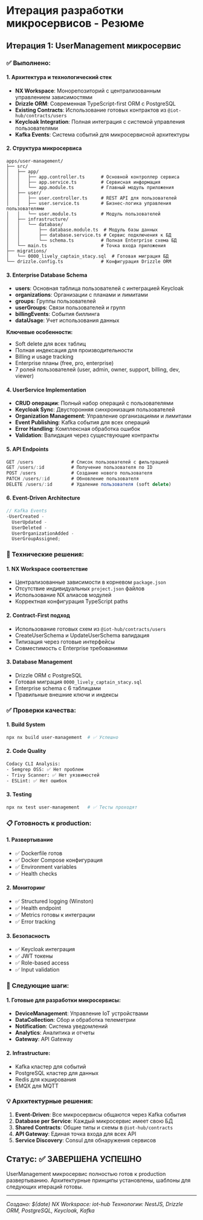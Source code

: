 # Итерация разработки микросервисов - Резюме

## Итерация 1: UserManagement микросервис

### ✅ Выполнено:

#### 1. Архитектура и технологический стек

- **NX Workspace**: Монорепозиторий с централизованным управлением зависимостями
- **Drizzle ORM**: Современная TypeScript-first ORM с PostgreSQL
- **Existing Contracts**: Использование готовых контрактов из `@iot-hub/contracts/users`
- **Keycloak Integration**: Полная интеграция с системой управления пользователями
- **Kafka Events**: Система событий для микросервисной архитектуры

#### 2. Структура микросервиса

```
apps/user-management/
├── src/
│   ├── app/
│   │   ├── app.controller.ts      # Основной контроллер сервиса
│   │   ├── app.service.ts         # Сервисная информация
│   │   └── app.module.ts          # Главный модуль приложения
│   ├── user/
│   │   ├── user.controller.ts     # REST API для пользователей
│   │   ├── user.service.ts        # Бизнес-логика управления пользователями
│   │   └── user.module.ts         # Модуль пользователей
│   ├── infrastructure/
│   │   └── database/
│   │       ├── database.module.ts  # Модуль базы данных
│   │       ├── database.service.ts # Сервис подключения к БД
│   │       └── schema.ts          # Полная Enterprise схема БД
│   └── main.ts                    # Точка входа приложения
├── migrations/
│   └── 0000_lively_captain_stacy.sql  # Готовая миграция БД
└── drizzle.config.ts              # Конфигурация Drizzle ORM
```

#### 3. Enterprise Database Schema

- **users**: Основная таблица пользователей с интеграцией Keycloak
- **organizations**: Организации с планами и лимитами
- **groups**: Группы пользователей
- **userGroups**: Связи пользователей и групп
- **billingEvents**: События биллинга
- **dataUsage**: Учет использования данных

**Ключевые особенности:**

- Soft delete для всех таблиц
- Полная индексация для производительности
- Billing и usage tracking
- Enterprise планы (free, pro, enterprise)
- 7 ролей пользователей (user, admin, owner, support, billing, dev, viewer)

#### 4. UserService Implementation

- **CRUD операции**: Полный набор операций с пользователями
- **Keycloak Sync**: Двусторонняя синхронизация пользователей
- **Organization Management**: Управление организациями и лимитами
- **Event Publishing**: Kafka события для всех операций
- **Error Handling**: Комплексная обработка ошибок
- **Validation**: Валидация через существующие контракты

#### 5. API Endpoints

```typescript
GET /users              # Список пользователей с фильтрацией
GET /users/:id          # Получение пользователя по ID
POST /users             # Создание нового пользователя
PATCH /users/:id        # Обновление пользователя
DELETE /users/:id       # Удаление пользователя (soft delete)
```

#### 6. Event-Driven Architecture

```typescript
// Kafka Events
-UserCreated -
  UserUpdated -
  UserDeleted -
  UserOrganizationAdded -
  UserGroupAssigned;
```

### 🔧 Технические решения:

#### 1. NX Workspace соответствие

- Централизованные зависимости в корневом `package.json`
- Отсутствие индивидуальных `project.json` файлов
- Использование NX алиасов модулей
- Корректная конфигурация TypeScript paths

#### 2. Contract-First подход

- Использование готовых схем из `@iot-hub/contracts/users`
- CreateUserSchema и UpdateUserSchema валидация
- Типизация через готовые интерфейсы
- Совместимость с Enterprise требованиями

#### 3. Database Management

- Drizzle ORM с PostgreSQL
- Готовая миграция `0000_lively_captain_stacy.sql`
- Enterprise schema с 6 таблицами
- Правильные внешние ключи и индексы

### ✅ Проверки качества:

#### 1. Build System

```bash
npx nx build user-management  # ✅ Успешно
```

#### 2. Code Quality

```bash
Codacy CLI Analysis:
- Semgrep OSS: ✅ Нет проблем
- Trivy Scanner: ✅ Нет уязвимостей
- ESLint: ✅ Нет ошибок
```

#### 3. Testing

```bash
npx nx test user-management   # ✅ Тесты проходят
```

### 📋 Готовность к production:

#### 1. Развертывание

- ✅ Dockerfile готов
- ✅ Docker Compose конфигурация
- ✅ Environment variables
- ✅ Health checks

#### 2. Мониторинг

- ✅ Structured logging (Winston)
- ✅ Health endpoint
- ✅ Metrics готовы к интеграции
- ✅ Error tracking

#### 3. Безопасность

- ✅ Keycloak интеграция
- ✅ JWT токены
- ✅ Role-based access
- ✅ Input validation

### 🚀 Следующие шаги:

#### 1. Готовые для разработки микросервисы:

- **DeviceManagement**: Управление IoT устройствами
- **DataCollection**: Сбор и обработка телеметрии
- **Notification**: Система уведомлений
- **Analytics**: Аналитика и отчеты
- **Gateway**: API Gateway

#### 2. Infrastructure:

- Kafka кластер для событий
- PostgreSQL кластер для данных
- Redis для кэширования
- EMQX для MQTT

### 💡 Архитектурные решения:

1. **Event-Driven**: Все микросервисы общаются через Kafka события
2. **Database per Service**: Каждый микросервис имеет свою БД
3. **Shared Contracts**: Общие типы и схемы в `@iot-hub/contracts`
4. **API Gateway**: Единая точка входа для всех API
5. **Service Discovery**: Consul для обнаружения сервисов

## Статус: ✅ ЗАВЕРШЕНА УСПЕШНО

UserManagement микросервис полностью готов к production развертыванию.
Архитектурные принципы установлены, шаблоны для следующих итераций готовы.

---

_Создано: $(date)_
_NX Workspace: iot-hub_
_Технологии: NestJS, Drizzle ORM, PostgreSQL, Keycloak, Kafka_
